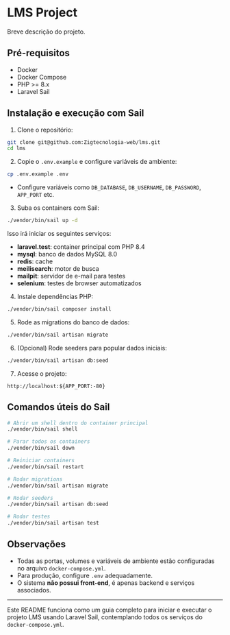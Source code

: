 # LMS Project

Breve descrição do projeto.

## Pré-requisitos

* Docker
* Docker Compose
* PHP >= 8.x
* Laravel Sail

## Instalação e execução com Sail

1. Clone o repositório:

```bash
git clone git@github.com:Zigtecnologia-web/lms.git
cd lms
```

2. Copie o `.env.example` e configure variáveis de ambiente:

```bash
cp .env.example .env
```

* Configure variáveis como `DB_DATABASE`, `DB_USERNAME`, `DB_PASSWORD`, `APP_PORT` etc.

3. Suba os containers com Sail:

```bash
./vendor/bin/sail up -d
```

Isso irá iniciar os seguintes serviços:

* **laravel.test**: container principal com PHP 8.4
* **mysql**: banco de dados MySQL 8.0
* **redis**: cache
* **meilisearch**: motor de busca
* **mailpit**: servidor de e-mail para testes
* **selenium**: testes de browser automatizados

4. Instale dependências PHP:

```bash
./vendor/bin/sail composer install
```

5. Rode as migrations do banco de dados:

```bash
./vendor/bin/sail artisan migrate
```

6. (Opcional) Rode seeders para popular dados iniciais:

```bash
./vendor/bin/sail artisan db:seed
```

7. Acesse o projeto:

```
http://localhost:${APP_PORT:-80}
```

## Comandos úteis do Sail

```bash
# Abrir um shell dentro do container principal
./vendor/bin/sail shell

# Parar todos os containers
./vendor/bin/sail down

# Reiniciar containers
./vendor/bin/sail restart

# Rodar migrations
./vendor/bin/sail artisan migrate

# Rodar seeders
./vendor/bin/sail artisan db:seed

# Rodar testes
./vendor/bin/sail artisan test
```

## Observações

* Todas as portas, volumes e variáveis de ambiente estão configuradas no arquivo `docker-compose.yml`.
* Para produção, configure `.env` adequadamente.
* O sistema **não possui front-end**, é apenas backend e serviços associados.

---

Este README funciona como um guia completo para iniciar e executar o projeto LMS usando Laravel Sail, contemplando todos os serviços do `docker-compose.yml`.
